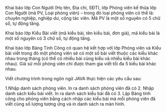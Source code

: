
Khai báo lớp Con Người (Họ tên, Địa chỉ, SĐT), lớp Phóng viên kế thừa lớp Con Người (mã PV, Loại phóng viên) – trong đó loại phóng viên có thể là: chuyên nghiệp, nghiệp dư, cộng tác viên. Mã PV là một số nguyên có 5 chữ số, tự động tăng.

Khai báo lớp Kiểu Bài viết (mã kiểu bài, tên kiểu bài, đơn giá), mã kiểu bài là một số nguyên có 3 chữ số, tự động tăng.

Khai báo lớp Bảng Tính Công có quan hệ kết hợp với lớp Phóng viên và Kiểu bài viết trong đó một phóng viên sẽ có một số bài viết thuộc các kiểu khác nhau trong tháng (có thể có nhiều bài cùng kiểu và nhiều kiểu bài khác nhau). Giả sử mỗi phóng viên chỉ được tham gia viết tối đa 5 kiểu bài khác nhau.

Viết chương trình trong ngôn ngữ JAVA thực hiện các yêu cầu sau:

1.Nhập danh sách phóng viên. In ra danh sách phóng viên đã có
2. Nhập danh sách kiểu bài viết. In ra danh sách kiểu bài đã có
3. Lập Bảng tính công cho phóng viên bằng cách nhập các kiểu bài mà mỗi phóng viên đã viết cùng số lượng tương ứng và in danh sách ra màn hình.
